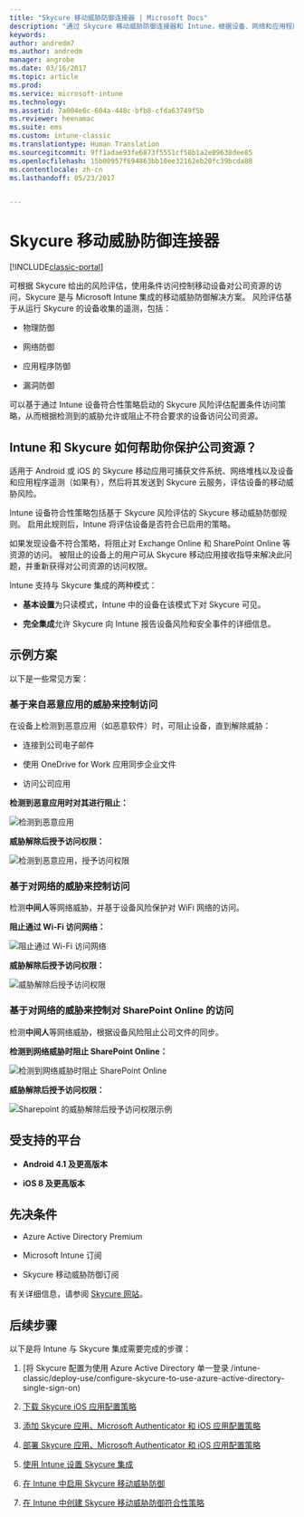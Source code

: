 ```yaml
---
title: "Skycure 移动威胁防御连接器 | Microsoft Docs"
description: "通过 Skycure 移动威胁防御连接器和 Intune，根据设备、网络和应用程序风险，为公司资源提供访问保护。"
keywords: 
author: andredm7
ms.author: andredm
manager: angrobe
ms.date: 03/16/2017
ms.topic: article
ms.prod: 
ms.service: microsoft-intune
ms.technology: 
ms.assetid: 7a004e6c-604a-448c-bfb8-cfda63749f5b
ms.reviewer: heenamac
ms.suite: ems
ms.custom: intune-classic
ms.translationtype: Human Translation
ms.sourcegitcommit: 9ff1adae93fe6873f5551cf58b1a2e89638dee85
ms.openlocfilehash: 15b00957f694863bb10ee32162eb20fc39bcda88
ms.contentlocale: zh-cn
ms.lasthandoff: 05/23/2017


---
```


# <a name="skycure-mobile-threat-defense-connector"></a>Skycure 移动威胁防御连接器

[!INCLUDE[classic-portal](../includes/classic-portal.md)]

可根据 Skycure 给出的风险评估，使用条件访问控制移动设备对公司资源的访问，Skycure 是与 Microsoft Intune 集成的移动威胁防御解决方案。 风险评估基于从运行 Skycure 的设备收集的遥测，包括：

-   物理防御

-   网络防御

-   应用程序防御

-   漏洞防御

可以基于通过 Intune 设备符合性策略启动的 Skycure 风险评估配置条件访问策略，从而根据检测到的威胁允许或阻止不符合要求的设备访问公司资源。

## <a name="how-do-intune-and-skycure-help-protect-your-company-resources"></a>Intune 和 Skycure 如何帮助你保护公司资源？

适用于 Android 或 iOS 的 Skycure 移动应用可捕获文件系统、网络堆栈以及设备和应用程序遥测（如果有），然后将其发送到 Skycure 云服务，评估设备的移动威胁风险。

Intune 设备符合性策略包括基于 Skycure 风险评估的 Skycure 移动威胁防御规则。 启用此规则后，Intune 将评估设备是否符合已启用的策略。

如果发现设备不符合策略，将阻止对 Exchange Online 和 SharePoint Online 等资源的访问。 被阻止的设备上的用户可从 Skycure 移动应用接收指导来解决此问题，并重新获得对公司资源的访问权限。

Intune 支持与 Skycure 集成的两种模式：

-   **基本设置**为只读模式，Intune 中的设备在该模式下对 Skycure 可见。

-   **完全集成**允许 Skycure 向 Intune 报告设备风险和安全事件的详细信息。

## <a name="sample-scenarios"></a>示例方案

以下是一些常见方案：

### <a name="control-access-based-on-threats-from-malicious-apps"></a>基于来自恶意应用的威胁来控制访问

在设备上检测到恶意应用（如恶意软件）时，可阻止设备，直到解除威胁：

-   连接到公司电子邮件

-   使用 OneDrive for Work 应用同步企业文件

-   访问公司应用

**检测到恶意应用时对其进行阻止：**

![检测到恶意应用](../media/mtp/skycure-arch-1.png)

**威胁解除后授予访问权限：**

![检测到恶意应用，授予访问权限](../media/mtp/skycure-arch-2.png)

### <a name="control-access-based-on-threat-to-network"></a>基于对网络的威胁来控制访问

检测**中间人**等网络威胁，并基于设备风险保护对 WiFi 网络的访问。

**阻止通过 Wi-Fi 访问网络：**

![阻止通过 Wi-Fi 访问网络](../media/mtp/skycure-arch-3.png)

**威胁解除后授予访问权限：**

![威胁解除后授予访问权限](../media/mtp/skycure-arch-4.png)

### <a name="control-access-to-sharepoint-online-based-on-threat-to-network"></a>基于对网络的威胁来控制对 SharePoint Online 的访问

检测**中间人**等网络威胁，根据设备风险阻止公司文件的同步。

**检测到网络威胁时阻止 SharePoint Online：**

![检测到网络威胁时阻止 SharePoint Online](../media/mtp/skycure-arch-5.png)

**威胁解除后授予访问权限：**

![Sharepoint 的威胁解除后授予访问权限示例](../media/mtp/skycure-arch-6.png)

## <a name="supported-platforms"></a>受支持的平台

-   **Android 4.1 及更高版本**

-   **iOS 8 及更高版本**

## <a name="pre-requisites"></a>先决条件

-   Azure Active Directory Premium

-   Microsoft Intune 订阅

-   Skycure 移动威胁防御订阅

有关详细信息，请参阅 [Skycure 网站](https://www.skycure.com/skycure-microsoft-integration/)。

## <a name="next-steps"></a>后续步骤

以下是将 Intune 与 Skycure 集成需要完成的步骤：

1.  [将 Skycure 配置为使用 Azure Active Directory 单一登录 /intune-classic/deploy-use/configure-skycure-to-use-azure-active-directory-single-sign-on)

2.  [下载 Skycure iOS 应用配置策略](/intune-classic/deploy-use/download-skycure-ios-app-configuration-policy)

3.  [添加 Skycure 应用、Microsoft Authenticator 和 iOS 应用配置策略](/intune-classic/deploy-use/add-skycure-apps-microsoft-authenticator-and-ios-app-configuration-policy)

4.  [部署 Skycure 应用、Microsoft Authenticator 和 iOS 应用配置策略](/intune-classic/deploy-use/deploy-skycure-apps-microsoft-authenticator-app-and-ios-app-configuration-policy)

5.  [使用 Intune 设置 Skycure 集成](/intune-classic/deploy-use/setup-the-skycure-integration-with-Intune)

6.  [在 Intune 中启用 Skycure 移动威胁防御](/intune-classic/deploy-use/enable-skycure-mobile-threat-defense-in-intune)

7.  [在 Intune 中创建 Skycure 移动威胁防御符合性策略](/intune-classic/deploy-use/create-skycure-mobile-threat-defense-compliance-policy)

